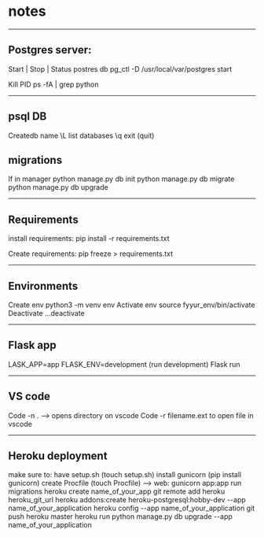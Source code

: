 # notes
---
## Postgres server: 
Start | Stop | Status postres db
pg_ctl -D /usr/local/var/postgres start

Kill PID ps -fA | grep python

---
## psql DB
Createdb name
\L list databases
\q exit (quit)

## migrations
If in manager 
	python manage.py db init
	python manage.py db migrate 
	python manage.py db upgrade
  
---
## Requirements
install requirements:
pip install -r requirements.txt

Create requirements:
pip freeze > requirements.txt

---
## Environments
Create env
python3 -m venv env
Activate env
source fyyur_env/bin/activate
Deactivate …deactivate

---
## Flask app
LASK_APP=app
FLASK_ENV=development (run development)
Flask run

---
## VS code
Code -n . —> opens directory on vscode
Code -r filename.ext to open file in vscode

---
## Heroku deployment
make sure to:
	have setup.sh (touch setup.sh)
	install gunicorn (pip install gunicorn)
	create Procfile (touch Procfile) --> web: gunicorn app:app
	run migrations
heroku create name_of_your_app
git remote add heroku heroku_git_url
heroku addons:create heroku-postgresql:hobby-dev --app name_of_your_application
heroku config --app name_of_your_application
git push heroku master
heroku run python manage.py db upgrade --app name_of_your_application
